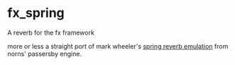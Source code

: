 # fx_spring
A reverb for the fx framework

more or less a straight port of mark wheeler's [spring reverb emulation](https://github.com/markwheeler/passersby/blob/0869e1473774c0acbcdcac5920bd362145e07a8d/lib/Engine_Passersby.sc#L176-L197) from norns' passersby engine.
